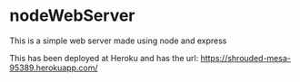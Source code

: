 # nodeWebServer
This is a simple web server made using node and express

This has been deployed at Heroku and has the url: https://shrouded-mesa-95389.herokuapp.com/
